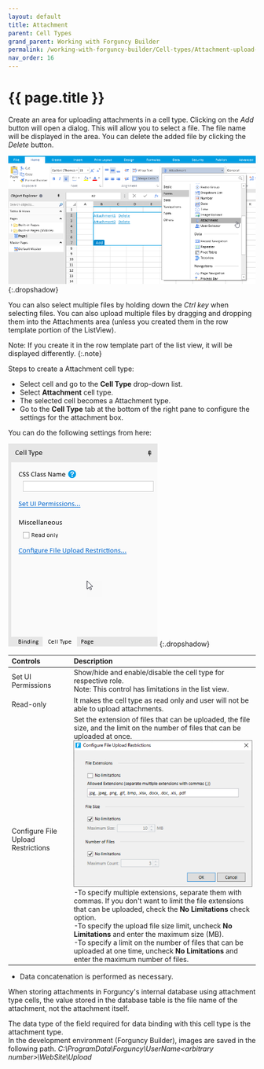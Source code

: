 ```yaml
---
layout: default
title: Attachment
parent: Cell Types
grand_parent: Working with Forguncy Builder
permalink: /working-with-forguncy-builder/Cell-types/Attachment-upload-box/
nav_order: 16
---
```


# {{ page.title }}

Create an area for uploading attachments in a cell type. Clicking on the *Add* button will open a dialog. This will allow you to select a file. The file name will be displayed in the area. You can delete the added file by clicking the *Delete* button.

![attachment_celltype](/assets/images/product-images/attachment_celltype.png)
{:.dropshadow}

You can also select multiple files by holding down the *Ctrl key* when selecting files. You can also upload multiple files by dragging and dropping them into the Attachments area (unless you created them in the row template portion of the ListView).

Note: If you create it in the row template part of the list view, it will be displayed differently. 
{:.note}

<!-- Click the button on the right side of the cell to display the file selection dialog. The *Delete* link shown in the image above will not be displayed. Use the Delete key on your keyboard to delete the uploaded file. -->

Steps to create a Attachment cell type:

- Select cell and go to the **Cell Type** drop-down list. 
- Select **Attachment** cell type. 
- The selected cell becomes a Attachment type.
- Go to the **Cell Type** tab at the bottom of the right pane to configure the settings for the attachment box.

You can do the following settings from here:

![attachment_celltype_settings](/assets/images/product-images/attachment_celltype_settings.png)
{:.dropshadow}

|Controls|Description|
|:--|:--|
|Set UI Permissions|Show/hide and enable/disable the cell type for respective role. <br/> Note: This control has limitations in the list view.|
|Read-only|It makes the cell type as read only and user will not be able to upload attachments.|
|Configure File Upload Restrictions|Set the extension of files that can be uploaded, the file size, and the limit on the number of files that can be uploaded at once. ![attachment_celltype_configure_file_upload_restrictions](/assets/images/product-images/attachment_celltype_configure_file_upload_restrictions.png) <br/>-To specify multiple extensions, separate them with commas. If you don't want to limit the file extensions that can be uploaded, check the **No Limitations** check option. <br/>-To specify the upload file size limit, uncheck **No Limitations** and enter the maximum size (MB). <br/>-To specify a limit on the number of files that can be uploaded at one time, uncheck **No Limitations** and enter the maximum number of files.|

- Data concatenation is performed as necessary. 

When storing attachments in Forguncy's internal database using attachment type cells, the value stored in the database table is the file name of the attachment, not the attachment itself. 

The data type of the field required for data binding with this cell type is the attachment type. <br/> In the development environment (Forguncy Builder), images are saved in the following path.
*C:\ProgramData\Forguncy\UserName\<arbitrary number>\WebSite\Upload*
